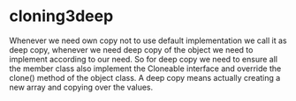 # cloning3deep
Whenever we need own copy not to use default implementation we call it as deep copy, whenever we need deep copy of the object we need to implement according to our need. So for deep copy we need to ensure all the member class also implement the Cloneable interface and override the clone() method of the object class. A deep copy means actually creating a new array and copying over the values.

